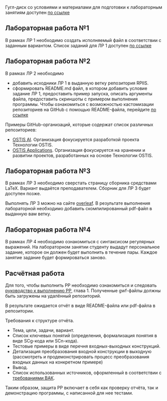 Гугл-диск со условиями и материалами для подготовки к лабораторным занятиям доступен
[по ссылке](https://drive.google.com/drive/folders/16fEpAx6KRqgLw5d04KHxVPeL6GJhixnS)

## Лабораторная работа №1
В рамках ЛР 1 необходимо создать исполняемый файл в соответствии с заданным вариантом.
Список заданий для ЛР 1 доступен 
[по ссылке](https://docs.google.com/document/d/1LoQUc3vnl5gvPJD2AASKpqAh-MAW2DTD95snxD1PNmw/edit)

## Лабораторная работа №2
В рамках ЛР 2 необходимо 
- добавить исходники ЛР 1 в выданную ветку репозитория RPIIS. 
- сформировать README.md файл, в котором добавить условие задание ЛР 1, предоставить пример запуска, 
описать аргументы файла, предоставить скриншоты с примером выполнения программы. 
Чтобы ознакомиться с возможностью кастомизации репозиториев на GitHub с помощью README-файла, перейдите 
[по ссылке](https://docs.github.com/en/repositories/managing-your-repositorys-settings-and-features/customizing-your-repository/about-readmes)

Примеры GitHub-организаций, которые содержат список различных репозиториев:
- [OSTIS AI](https://github.com/ostis-ai). Организация фокусируется разработкой проекта Технологии OSTIS.
- [OSTIS Applications](https://github.com/ostis-apps). Организация фокусируется на хранении и развитии проектов, 
разработанных на основе Технологии OSTIS.

## Лабораторная работа №3
В рамках ЛР 3 необходимо сверстать страницу сборника средствами LaTeX. Вариант выдаётся преподавателем.
Сборник для ЛР 3 будет доступен позже.

Выполнять ЛР 3 можно на сайте [overleaf](https://www.overleaf.com/learn).
В результате выполнения лабораторной необходимо добавить скомпилированный pdf-файл
в выданную вам ветку. 


## Лабораторная работа №4
В рамках ЛР 4 необходимо ознакомиться с синтаксисом регулярных выражений.
На лабораторном занятии студенту выдадут персональное задание, которое он должен будет выполнить в течение пары.
Каждое занятие задание будет формироваться заново.

## Расчётная работа
Для того, чтобы выполнить РР необходимо ознакомиться и следовать [руководство к выполнению РР](https://drive.google.com/drive/folders/1RSriLOZWpxyozHjUa1Kz3uZtIr0PixVh), глава 1.
Полученные gwf-файлы должны быть загружены на удалённый репозиторий.

В результате ожидается отчёт в виде README-файла или pdf-файла в репозитории.

Требования к структуре отчёта.
- Тема, цели, задачи, вариант.
- Список ключевых понятий (определения, формализация понятия в виде SCg-кода или SCn-кода). 
- Тестовые примеры в виде перечня входных-выходных конструкций.
- Детализация преобразования входной конструкции в выходную (рассмотреть и продемонстрировать процесс преобразования входных данных на конкретном примере)  
- Вывод.
- Список использованных источников, оформленный в соответствии с [требованиями ВАК](https://vak.gov.by/be/bibliographicDescription).

Таким образом, защита РР включает в себя как проверку отчёта, так и демонстрацию программы, с написанной для нее тестами. 
